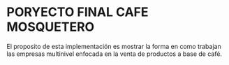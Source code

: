 # PORYECTO  FINAL CAFE MOSQUETERO
El proposito de esta implementación es mostrar la forma en como trabajan las empresas multinivel
enfocada en la venta de productos a base de café.
